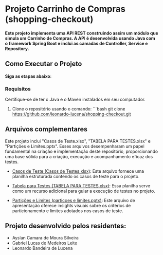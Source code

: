# Projeto Carrinho de Compras (shopping-checkout)

#### Este projeto implementa uma API REST construindo assim um módulo que simula um Carrinho de Compras. A API é desenvolvida usando Java com o framework Spring Boot e inclui as camadas de Controller, Service e Repository.

## Como Executar o Projeto
#### Siga as etapas abaixo:

### Requisitos
Certifique-se de ter o Java e o Maven instalados em seu computador.

1. Clone o repositório usando o comando: ```bash git clone https://github.com/leonardo-lucena/shopping-checkout.git

## Arquivos complementares
Este projeto inclui "Casos de Teste.xlsx", "TABELA PARA TESTES.xlsx" e "Partições e Limites.pptx". Esses arquivos desempenharam um papel fundamental na criação e implementação deste repositório, proporcionando uma base sólida para a criação, execução e acompanhamento eficaz dos testes.

- [Casos de Teste (Casos de Testes.xlsx)](TABELA%20PARA%20TESTES.xlsx): Este arquivo fornece uma planilha estruturada contendo os casos de teste para o projeto.

- [Tabela para Testes (TABELA PARA TESTES.xlsx)](Tabela%20de%20Casos%20de%20Testes.xlsx): Essa planilha serve como um recurso adicional para guiar a execução de testes no projeto.

- [Partições e Limites (particoes e limites.pptx)](particoes%20e%20limites.pptx): Este arquivo de apresentação oferece insights visuais sobre os critérios de particionamento e limites adotados nos casos de teste.



## Projeto desenvolvido pelos residentes:
* Ayslan Camara de Moura Silveira
* Gabriel Lucas de Medeiros Leite
* Leonardo Bandeira de Lucena
